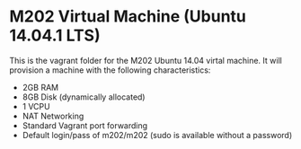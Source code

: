 M202 Virtual Machine (Ubuntu 14.04.1 LTS)
=========================================

This is the vagrant folder for the M202 Ubuntu 14.04 virtal machine. It will provision a machine
with the following characteristics:

* 2GB RAM
* 8GB Disk (dynamically allocated)
* 1 VCPU
* NAT Networking
* Standard Vagrant port forwarding
* Default login/pass of m202/m202 (sudo is available without a password)

